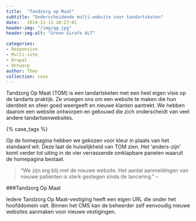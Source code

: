 ```yaml
---
title:  "Tandzorg op Maat"
subtitle: "Onderscheidende multi-website voor tandartsketen"
date:   2014-12-11 10:27:01
header-img: "/img/gg.jpg"
header-img-alt: "Green Girafe ALT"

categories:
- Responsive 
- Multi-site 
- Drupal 
- Ontwerp
author: Theo
collection: case
---
```

Tandzorg Op Maat (TOM) is een tandartsketen met een heel eigen visie op de tandarts praktijk. Ze vroegen ons om een website te maken die hun identiteit en sfeer goed weergeeft en nieuwe klanten aantrekt. We hebben daarom een website ontworpen en gebouwd die zich onderscheidt van veel andere tandartsenwebsites.

{% case_tags %} 

Op de homepagina hebben we gekozen voor kleur in plaats van het standaard wit. Deze laat de huiselijkheid van TOM zien. Het ‘anders-zijn’ komt verder tot uiting in de vier verrassende omklapbare panelen waaruit de homepagina bestaat.

> “We zijn erg blij met de nieuwe website. Het aantal aanmeldingen van nieuwe patiënten is sterk gestegen sinds de lancering.” – 

###Tandzorg Op Maat

Iedere Tandzorg Op Maat-vestiging heeft een eigen URL die onder het hoofddomein valt. Binnen het CMS kan de beheerder zelf eenvoudig nieuwe websites aanmaken voor nieuwe vestigingen.
